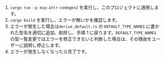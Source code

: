1. `cargo run -p mcp-attr-codegen2` を実行し、このプロジェクトに適用します。
2. `cargo build` を実行し、エラーが無いかを確認します。
3. エラーが発生した場合は`derive_default.rs` の `DEFAULT_TYPE_NAMES` に書かれた型名を適切に追加、削除し、手順 1 に戻ります。`DEFAULT_TYPE_NAMES` の型一覧変更ではエラーを修正できないと判断した場合は、その理由をユーザーに説明し停止します。
4. エラーが発生しなくなったら完了です。
